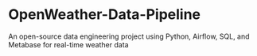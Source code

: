 # OpenWeather-Data-Pipeline
An open-source data engineering project using Python, Airflow, SQL, and Metabase for real-time weather data

